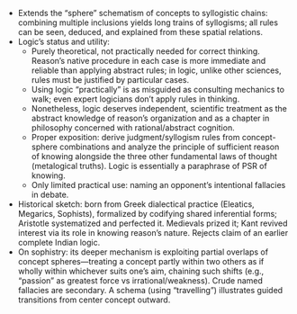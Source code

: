 - Extends the “sphere” schematism of concepts to syllogistic chains: combining multiple inclusions yields long trains of syllogisms; all rules can be seen, deduced, and explained from these spatial relations.
- Logic’s status and utility:
  - Purely theoretical, not practically needed for correct thinking. Reason’s native procedure in each case is more immediate and reliable than applying abstract rules; in logic, unlike other sciences, rules must be justified by particular cases.
  - Using logic “practically” is as misguided as consulting mechanics to walk; even expert logicians don’t apply rules in thinking.
  - Nonetheless, logic deserves independent, scientific treatment as the abstract knowledge of reason’s organization and as a chapter in philosophy concerned with rational/abstract cognition.
  - Proper exposition: derive judgment/syllogism rules from concept-sphere combinations and analyze the principle of sufficient reason of knowing alongside the three other fundamental laws of thought (metalogical truths). Logic is essentially a paraphrase of PSR of knowing.
  - Only limited practical use: naming an opponent’s intentional fallacies in debate.
- Historical sketch: born from Greek dialectical practice (Eleatics, Megarics, Sophists), formalized by codifying shared inferential forms; Aristotle systematized and perfected it. Medievals prized it; Kant revived interest via its role in knowing reason’s nature. Rejects claim of an earlier complete Indian logic.
- On sophistry: its deeper mechanism is exploiting partial overlaps of concept spheres—treating a concept partly within two others as if wholly within whichever suits one’s aim, chaining such shifts (e.g., “passion” as greatest force vs irrational/weakness). Crude named fallacies are secondary. A schema (using “travelling”) illustrates guided transitions from center concept outward.